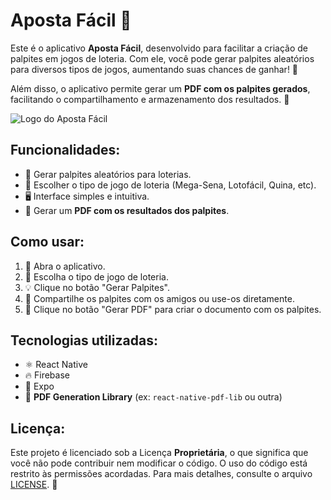 # Aposta Fácil 🎰

Este é o aplicativo **Aposta Fácil**, desenvolvido para facilitar a criação de palpites em jogos de loteria. Com ele, você pode gerar palpites aleatórios para diversos tipos de jogos, aumentando suas chances de ganhar! 🎯

Além disso, o aplicativo permite gerar um **PDF com os palpites gerados**, facilitando o compartilhamento e armazenamento dos resultados. 📄

![Logo do Aposta Fácil](https://link-da-imagem-do-app.com/logo.png)

## Funcionalidades:
- 🎲 Gerar palpites aleatórios para loterias.
- 🎯 Escolher o tipo de jogo de loteria (Mega-Sena, Lotofácil, Quina, etc).
- 🖥️ Interface simples e intuitiva.
- 📄 Gerar um **PDF com os resultados dos palpites**.

## Como usar:
1. 🚀 Abra o aplicativo.
2. 🎰 Escolha o tipo de jogo de loteria.
3. 💡 Clique no botão "Gerar Palpites".
4. 📲 Compartilhe os palpites com os amigos ou use-os diretamente.
5. 📄 Clique no botão "Gerar PDF" para criar o documento com os palpites.

## Tecnologias utilizadas:
- ⚛️ React Native
- 🔥 Firebase
- 📱 Expo
- 📄 **PDF Generation Library** (ex: `react-native-pdf-lib` ou outra)

## Licença:
Este projeto é licenciado sob a Licença **Proprietária**, o que significa que você não pode contribuir nem modificar o código. O uso do código está restrito às permissões acordadas. Para mais detalhes, consulte o arquivo [LICENSE](LICENSE). 📜
